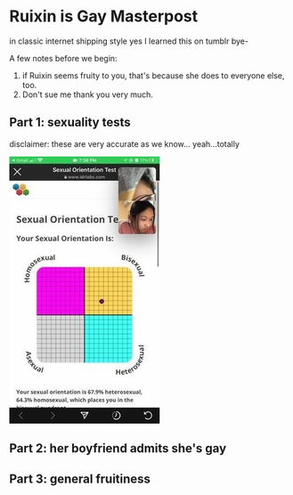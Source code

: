 # Ruixin is Gay Masterpost

in classic internet shipping style
yes I learned this on tumblr bye-


A few notes before we begin:
1. if Ruixin seems fruity to you, that's because she does to everyone else, too.
2. Don't sue me thank you very much.

## Part 1: sexuality tests
disclaimer: these are very accurate as we know... yeah...totally

![](quadrants.jpg)

## Part 2: her boyfriend admits she's gay

## Part 3: general fruitiness

